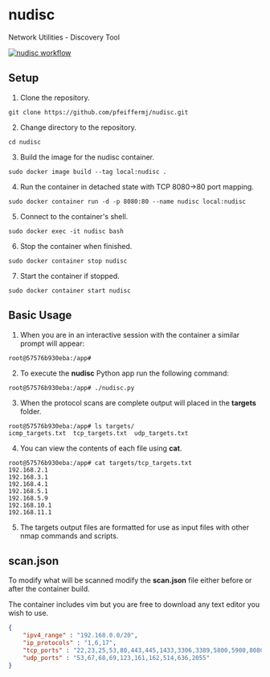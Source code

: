 # nudisc

Network Utilities - Discovery Tool

[![nudisc workflow](https://github.com/pfeiffermj/nudisc/actions/workflows/nudisc_actions.yml/badge.svg?branch=main)](https://github.com/pfeiffermj/nudisc/actions/workflows/nudisc_actions.yml)

## Setup

1. Clone the repository.

```shell
git clone https://github.com/pfeiffermj/nudisc.git
```

2. Change directory to the repository.

```shell
cd nudisc
```

3. Build the image for the nudisc container.

```shell
sudo docker image build --tag local:nudisc .
```

4. Run the container in detached state with TCP 8080->80 port mapping.

```shell
sudo docker container run -d -p 8080:80 --name nudisc local:nudisc
```

5. Connect to the container's shell.

```shell
sudo docker exec -it nudisc bash
```

6. Stop the container when finished.

```shell
sudo docker container stop nudisc
```

7. Start the container if stopped.

```shell
sudo docker container start nudisc
```

## Basic Usage

1. When you are in an interactive session with the container a similar prompt will appear:

```shell
root@57576b930eba:/app#
```

2. To execute the **nudisc** Python app run the following command:

```shell
root@57576b930eba:/app# ./nudisc.py
```

3. When the protocol scans are complete output will placed in the **targets**
folder.

```shell
root@57576b930eba:/app# ls targets/
icmp_targets.txt  tcp_targets.txt  udp_targets.txt
```

4. You can view the contents of each file using **cat**.

```shell
root@57576b930eba:/app# cat targets/tcp_targets.txt 
192.168.2.1
192.168.3.1
192.168.4.1
192.168.5.1
192.168.5.9
192.168.10.1
192.168.11.1
```

5. The targets output files are formatted for use as input files with other
nmap commands and scripts.

## scan.json

To modify what will be scanned modify the **scan.json** file either before or
after the container build.

The container includes vim but you are free to download any text editor you
wish to use.

```json
{
    "ipv4_range" : "192.168.0.0/20",
    "ip_protocols" : "1,6,17",
    "tcp_ports" : "22,23,25,53,80,443,445,1433,3306,3389,5800,5900,8080,8443",
    "udp_ports" : "53,67,68,69,123,161,162,514,636,2055"
}
```
